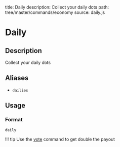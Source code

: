 title: Daily
description: Collect your daily dots
path: tree/master/commands/economy
source: daily.js

# Daily

## Description

Collect your daily dots

## Aliases

* `dailies`

## Usage

### Format

`daily`

!!! tip
    Use the [vote](/commands/utility/vote) command to get double the payout
